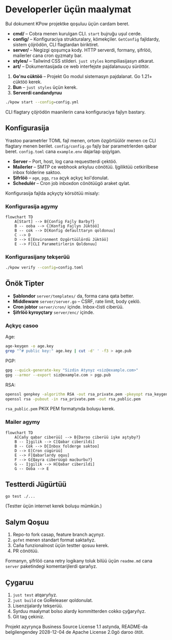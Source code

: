 # Developerler üçün maalymat

Bul dokument KPow projektke qoşuluu üçün cardam beret.

-   **cmd/** – Cobra menen kurulgan CLI. `start` bujruğu uşul cerde.
-   **config/** – Konfiguraciya strukturalary, kömekçiler. `GetConfig` fajldardy, sistem çöjrödön, CLI flagtardan biriktiret.
-   **server/** – Negizgi qoşumça kody. HTTP serverdi, formany, şifrlöö, mailerler cana cron qyzmaty bar.
-   **styles/** – Tailwind CSS stilderi. `just styles` kompiliasijasyn atkarat.
-   **art/** – Dokumentasijada ce web interfejste pajdalanuuçu süröttör.

1. **Go'nu cüktöö** – Projekt Go modul sistemasyn pajdalanat. Go 1.21+ cüktöö kerek.
2. **Bun** – `just styles` üçün kerek.
3. **Serverdi candandyruu**

```sh
./kpow start --config=config.yml
```

CLI flagtary çöjrödön maanilerin cana konfiguraciya fajlyn bastary.

## Konfigurasija

Yrastoo parametrler TOML fajl menen, ortom özgörtüülör menen ce CLI flagtary menen berilet. `config/config.go` fajly bar parametrlerden qabar beret. `config.toml` cana `example.env` dajarlap qojylgan.

-   **Server** – Port, host, log cana requestterdi çektöö.
-   **Mailerler** – SMTP ce webhook arkyluu cönötüü. Ijgiliktüü cetkirilbese inbox folderine saktoo.
-   **Şifrlöö** – `age`, `pgp`, `rsa` açyk açkyç kol'donulat.
-   **Schedulér** – Cron job inboxdon cönötüügö araket qylat.

Konfigurasija fajlda açkyçty körsötüü misaly:

### Konfigurasija agymy

```mermaid
flowchart TD
    A[Start] --> B{Config Fajly Barby?}
    B -- ooba --> C[Konfig Fajlyn Jüktöö]
    B -- cok --> D[Konfig defaulttaryn qoldonuu]
    C --> D
    D --> E[Environment Ozgörtüülördü Jüktöö]
    E --> F[CLI Parametirlerin Qoldonuu]
```

### Konfigurasijany tekşerüü

```sh
./kpow verify --config=config.toml
```

## Önök Tipter

-   **Şablondor** `server/templates/` da, forma cana qata better.
-   **Middleware** `server/server.go` – CSRF, rate limit, body çeklö.
-   **Cron jobtor** `server/cron/` içinde. Inbox-čisti ciberüü.
-   **Şifrlöö kyroyçtary** `server/enc/` içinde.

### Açkyç casoo

Age:

```sh
age-keygen -o age.key
grep "^# public key:" age.key | cut -d' ' -f3 > age.pub
```

PGP:

```sh
gpg --quick-generate-key "Sizdin Atynyz <siz@example.com>"
gpg --armor --export siz@example.com > pgp.pub
```

RSA:

```sh
openssl genpkey -algorithm RSA -out rsa_private.pem -pkeyopt rsa_keygen_bits:2048
openssl rsa -pubout -in rsa_private.pem -out rsa_public.pem
```

`rsa_public.pem` PKIX PEM formatynda boluşu kerek.

### Mailer agymy

```mermaid
flowchart TD
    A[Cañy qabar ciberüü] --> B{Daroo ciberüü işke aştyby?}
    B -- Ijgilik --> C[Qabar ciberildi]
    B -- Cok --> D[Inbox folderge saktoo]
    D --> E[Cron cügürüü]
    E --> F[Qabarlardy oquu]
    F --> G{Qayra ciberüügö macburbu?}
    G -- Ijgilik --> H[Qabar ciberildi]
    G -- Ooba --> E
```

## Testterdi Jügürtüü

```sh
go test ./...
```

(Testter üçün internet kerek boluşu mümkün.)

## Salym Qoşuu

1. Repo-to fork casap, feature branch açynyz.
2. `gofmt` menen standart format saktañyz.
3. Caña funzionalnost üçün testter qosuu kerek.
4. PR cönötüü.

Formanyn, şifrlöö cana retry logikany toluk bilüü üçün `readme.md` cana `server` paketindegi komentarijlerdi qarañyz.

## Çygaruu

1. `just test` atqaryñyz.
2. `just build` ce GoReleaser qoldonulat.
3. Lisenzijalardy tekşerüü.
4. Syrduu maalymat bolso alardy kommitterden cokko çyğaryñyz.
5. Git tag çekiniz.

Projekt azyrynça Business Source License 1.1 astynda, README-da belgilengendey 2028-12-04 de Apache License 2.0gö daroo ötöt.
